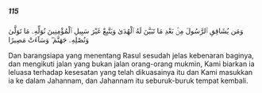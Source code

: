##### 115

<span class="ayah">وَمَن يُشَاقِقِ ٱلرَّسُولَ مِنۢ بَعْدِ مَا تَبَيَّنَ لَهُ ٱلْهُدَىٰ وَيَتَّبِعْ غَيْرَ سَبِيلِ ٱلْمُؤْمِنِينَ نُوَلِّهِۦ مَا تَوَلَّىٰ وَنُصْلِهِۦ جَهَنَّمَ ۖ وَسَآءَتْ مَصِيرًا</span>

<span class="ayah_translation">Dan barangsiapa yang menentang Rasul sesudah jelas kebenaran baginya, dan mengikuti jalan yang bukan jalan orang-orang mukmin, Kami biarkan ia leluasa terhadap kesesatan yang telah dikuasainya itu dan Kami masukkan ia ke dalam Jahannam, dan Jahannam itu seburuk-buruk tempat kembali.</span>
